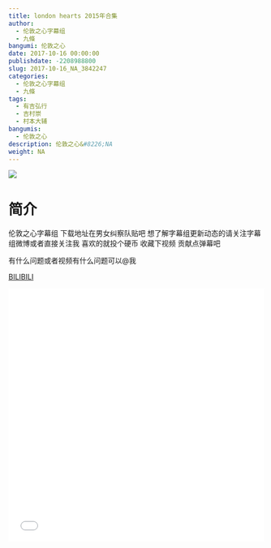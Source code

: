 ```yaml
---
title: london hearts 2015年合集
author: 
  - 伦敦之心字幕组
  - 九條
bangumi: 伦敦之心
date: 2017-10-16 00:00:00
publishdate: -2208988800
slug: 2017-10-16_NA_3842247
categories: 
  - 伦敦之心字幕组
  - 九條
tags: 
  - 有吉弘行
  - 吉村崇
  - 村本大辅
bangumis: 
  - 伦敦之心
description: 伦敦之心&#8226;NA
weight: NA
---
```


![](https://i.imgur.com/5AZ163q.jpg)

# 简介  
伦敦之心字幕组 下载地址在男女纠察队贴吧 想了解字幕组更新动态的请关注字幕组微博或者直接关注我 喜欢的就投个硬币 收藏下视频 贡献点弹幕吧


有什么问题或者视频有什么问题可以@我

  [BILIBILI](https://www.bilibili.com/video/av3842247/)


<div class="vcontainer">  <iframe class='video' src="//www.bilibili.com/html/html5player.html?cid=6173314&aid=3842247" width="100%" height="500" frameborder="0" allowfullscreen="allowfullscreen"></iframe></div>
